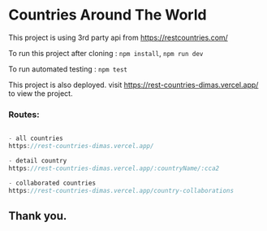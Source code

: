 # Countries Around The World

This project is using 3rd party api from https://restcountries.com/

To run this project after cloning : `npm install`, `npm run dev`

To run automated testing : `npm test`

This project is also deployed. visit https://rest-countries-dimas.vercel.app/ to view the project.

### Routes:

```js

- all countries
https://rest-countries-dimas.vercel.app/

- detail country
https://rest-countries-dimas.vercel.app/:countryName/:cca2

- collaborated countries
https://rest-countries-dimas.vercel.app/country-collaborations

```

## Thank you.

